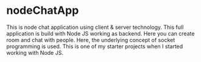 # nodeChatApp

This is node chat application using client & server technology. This full application is build with Node JS working as backend. Here you can create room and chat with people. 
Here, the underlying concept of socket programming is used. This is one of my starter projects when I started working with Node JS.
